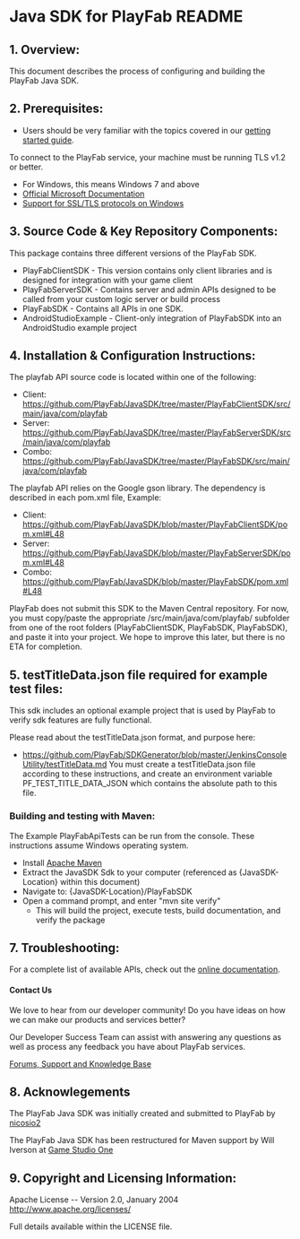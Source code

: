 # Java SDK for PlayFab README

## 1. Overview:

This document describes the process of configuring and building the PlayFab Java SDK.


## 2. Prerequisites:

* Users should be very familiar with the topics covered in our [getting started guide](https://playfab.com/docs/getting-started-with-playfab/).

To connect to the PlayFab service, your machine must be running TLS v1.2 or better.
* For Windows, this means Windows 7 and above
* [Official Microsoft Documentation](https://msdn.microsoft.com/en-us/library/windows/desktop/aa380516%28v=vs.85%29.aspx)
* [Support for SSL/TLS protocols on Windows](http://blogs.msdn.com/b/kaushal/archive/2011/10/02/support-for-ssl-tls-protocols-on-windows.aspx)


## 3. Source Code & Key Repository Components:

This package contains three different versions of the PlayFab SDK.
* PlayFabClientSDK - This version contains only client libraries and is designed for integration with your game client
* PlayFabServerSDK - Contains server and admin APIs designed to be called from your custom logic server or build process
* PlayFabSDK - Contains all APIs in one SDK.
* AndroidStudioExample - Client-only integration of PlayFabSDK into an AndroidStudio example project


## 4. Installation & Configuration Instructions:

The playfab API source code is located within one of the following:

* Client: https://github.com/PlayFab/JavaSDK/tree/master/PlayFabClientSDK/src/main/java/com/playfab
* Server: https://github.com/PlayFab/JavaSDK/tree/master/PlayFabServerSDK/src/main/java/com/playfab
* Combo: https://github.com/PlayFab/JavaSDK/tree/master/PlayFabSDK/src/main/java/com/playfab

The playfab API relies on the Google gson library.  The dependency is described in each pom.xml file, Example:

* Client: https://github.com/PlayFab/JavaSDK/blob/master/PlayFabClientSDK/pom.xml#L48
* Server: https://github.com/PlayFab/JavaSDK/blob/master/PlayFabServerSDK/pom.xml#L48
* Combo: https://github.com/PlayFab/JavaSDK/blob/master/PlayFabSDK/pom.xml#L48

PlayFab does not submit this SDK to the Maven Central repository. For now, you must copy/paste the appropriate /src/main/java/com/playfab/ subfolder from one of the root folders (PlayFabClientSDK, PlayFabSDK, PlayFabSDK), and paste it into your project. We hope to improve this later, but there is no ETA for completion.


## 5. testTitleData.json file required for example test files:

This sdk includes an optional example project that is used by PlayFab to verify sdk features are fully functional.

Please read about the testTitleData.json format, and purpose here:
* https://github.com/PlayFab/SDKGenerator/blob/master/JenkinsConsoleUtility/testTitleData.md
You must create a testTitleData.json file according to these instructions, and create an environment variable PF_TEST_TITLE_DATA_JSON which contains the absolute path to this file.


### Building and testing with Maven:

The Example PlayFabApiTests can be run from the console.  These instructions assume Windows operating system.

* Install [Apache Maven](https://maven.apache.org/download.cgi)
* Extract the JavaSDK Sdk to your computer (referenced as {JavaSDK-Location} within this document)
* Navigate to: {JavaSDK-Location}/PlayFabSDK
* Open a command prompt, and enter "mvn site verify"
  * This will build the project, execute tests, build documentation, and verify the package


## 7. Troubleshooting:

For a complete list of available APIs, check out the [online documentation](http://api.playfab.com/Documentation/).

#### Contact Us
We love to hear from our developer community!
Do you have ideas on how we can make our products and services better?

Our Developer Success Team can assist with answering any questions as well as process any feedback you have about PlayFab services.

[Forums, Support and Knowledge Base](https://community.playfab.com/index.html)


## 8. Acknowlegements

The PlayFab Java SDK was initially created and submitted to PlayFab by [nicosio2](https://github.com/nicosio2)

The PlayFab Java SDK has been restructured for Maven support by Will Iverson at [Game Studio One](https://gamestudioone.com/)


## 9. Copyright and Licensing Information:

Apache License --
Version 2.0, January 2004
http://www.apache.org/licenses/

Full details available within the LICENSE file.
